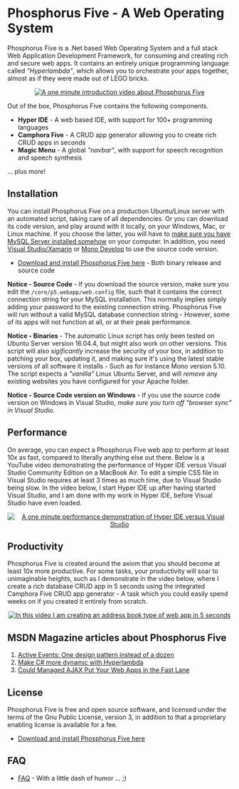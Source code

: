 Phosphorus Five - A Web Operating System
===============

Phosphorus Five is a .Net based Web Operating System and a full stack Web Application Development Framework, for consuming and
creating rich and secure web apps. It contains an entirely unique programming language called _"Hyperlambda"_,
which allows you to orchestrate your apps together, almost as if they were made out of LEGO bricks.

<p align="center">
<a href="https://www.youtube.com/watch?v=BLll2Wx0yFo">
<img alt="A one minute introduction video about Phosphorus Five" title="A one minute introduction video about Phosphorus Five" src="https://phosphorusfive.files.wordpress.com/2018/03/screenshot-youtube-infomercial.png" />
</a>
</p>

Out of the box, Phosphorus Five contains the following components.

* __Hyper IDE__ - A web based IDE, with support for 100+ programming languages
* __Camphora Five__ - A CRUD app generator allowing you to create rich CRUD apps in seconds
* __Magic Menu__ - A global _"navbar"_, with support for speech recognition and speech synthesis

... plus more!

## Installation

You can install Phosphorus Five on a production Ubuntu/Linux server with an automated script, taking care of all dependencies. Or
you can download its code version, and play around with it locally, on your Windows, Mac, or Linux machine. If you choose the latter, you will
have to [make sure you have MySQL Server installed somehow](https://dev.mysql.com/downloads/mysql/) on your computer.
In addition, you need [Visual Studio/Xamarin](https://www.visualstudio.com/vs/community/) or [Mono Develop](https://www.monodevelop.com/) to
use the source code version.

* [Download and install Phosphorus Five here](https://github.com/polterguy/phosphorusfive/releases) - Both binary release and source code

**Notice - Source Code** - If you download the source version, make sure you edit the `/core/p5.webapp/web.config` file, such that it contains the correct
connection string for your MySQL installation. This normally implies simply adding your password to the existing connection string.
Phosphorus Five will run without a valid MySQL database connection string - However, some of its apps will not function at all,
or at their peak performance.

**Notice - Binaries** - The automatic Linux script has only been tested on Ubuntu Server version 16.04.4, but might also work on other versions. This script
will also _sigificantly_ increase the security of your box, in addition to patching your box, updating it, and making sure it's using the latest
stable versions of all software it installs - Such as for instance Mono version 5.10. The script expects a _"vanilla"_ Linux Ubuntu Server, and will
_remove_ any existing websites you have configured for your Apache folder.

**Notice - Source Code version on Windows** - If you use the source code version on Windows in Visual Studio, _make sure you turn off "browser sync"
in Visual Studio_.

## Performance

On average, you can expect a Phosphorus Five web app to perform at least 10x as fast, compared to literally anything else
out there. Below is a YouTube video demonstrating the performance of Hyper IDE versus Visual Studio Community Edition on
a MacBook Air. To edit a simple CSS file in Visual Studio requires at least 3 times as much time, due to Visual Studio being slow.
In the video below, I start Hyper IDE up after having started Visual Studio, and I am done with my work in Hyper IDE, before Visual
Studio have even loaded.

<p align="center">
<a href="https://www.youtube.com/watch?v=C97Tkg6DgOY">
<img alt="A one minute performance demonstration of Hyper IDE versus Visual Studio" title="A one minute performance demonstration of Hyper IDE versus Visual Studio" src="https://phosphorusfive.files.wordpress.com/2018/04/how-fast-is-hyper-ide-compared-to-visual-studio.png" />
</a>
</p>

## Productivity

Phosphorus Five is created around the axiom that you should become at least 10x more productive. For some tasks,
your productivity will soar to unimaginable heights, such as I demonstrate in the video below, where I create
a rich database CRUD app in 5 seconds using the integrated Camphora Five CRUD app generator - A task which
you could easily spend weeks on if you created it entirely from scratch.

<p align="center">
<a href="https://www.youtube.com/watch?v=GrORikxPDhE">
<img alt="In this video I am creating an address book type of web app in 5 seconds" title="In this video I am creating an address book type of web app in 5 seconds" src="https://phosphorusfive.files.wordpress.com/2018/04/camphora-five-address-book-youtube-video.png" />
</a>
</p>


## MSDN Magazine articles about Phosphorus Five

1. [Active Events: One design pattern instead of a dozen](https://msdn.microsoft.com/en-us/magazine/mt795187)
2. [Make C# more dynamic with Hyperlambda](https://msdn.microsoft.com/en-us/magazine/mt809119)
3. [Could Managed AJAX Put Your Web Apps in the Fast Lane](https://msdn.microsoft.com/en-us/magazine/mt826343)

## License

Phosphorus Five is free and open source software, and licensed under the terms
of the Gnu Public License, version 3, in addition to that a proprietary enabling license is available for a fee.

* [Download and install Phosphorus Five here](https://github.com/polterguy/phosphorusfive/releases)

## FAQ

* [FAQ](FAQ.md) - With a little dash of humor ... ;)
